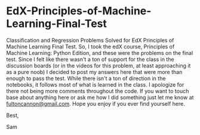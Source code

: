 # EdX-Principles-of-Machine-Learning-Final-Test
Classification and Regression Problems Solved for EdX Principles of Machine Learning Final Test. 
So, I took the edX course, Principles of Machine Learning: Python Edition, and these were the problems on the final test. Since
I felt like there wasn't a ton of support for the class in the discussion boards (or in the videos for this problem, at least approaching
it as a pure noob) I decided to post my answers here that were more than enough to pass the test. While there isn't a ton of direction
in the notebooks, it follows most of what is learned in the class. I apologize for there not being more comments throughout the code. If
you want to touch base about anything here or ask me how I did something just let me know at fultoncannon@gmail.com. Hope you enjoy if you
ever find yourself here.

Best,

Sam
